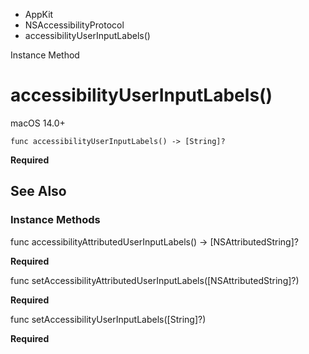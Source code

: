 

- AppKit
- NSAccessibilityProtocol
-  accessibilityUserInputLabels() 

Instance Method

# accessibilityUserInputLabels()

macOS 14.0+

``` source
func accessibilityUserInputLabels() -> [String]?
```

**Required**

## See Also

### Instance Methods

func accessibilityAttributedUserInputLabels() -> [NSAttributedString]?

**Required**

func setAccessibilityAttributedUserInputLabels([NSAttributedString]?)

**Required**

func setAccessibilityUserInputLabels([String]?)

**Required**

